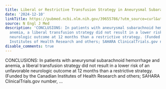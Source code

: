 ```yaml
---
title: Liberal or Restrictive Transfusion Strategy in Aneurysmal Subarachnoid Hemorrhage
date: '2024-12-10'
linkTitle: https://pubmed.ncbi.nlm.nih.gov/39655786/?utm_source=curl&utm_medium=rss&utm_campaign=pubmed-2&utm_content=1LIK-026Y9bjRE4xDQ231BSa89BnY4O2Rfi-9WXQd8C31C6cqE&fc=20211015124055&ff=20241211171327&v=2.18.0.post9+e462414
source: N Engl J Med
description: 'CONCLUSIONS: In patients with aneurysmal subarachnoid hemorrhage and
  anemia, a liberal transfusion strategy did not result in a lower risk of an unfavorable
  neurologic outcome at 12 months than a restrictive strategy. (Funded by the Canadian
  Institutes of Health Research and others; SAHARA ClinicalTrials.gov number, ...'
disable_comments: true
---
```

CONCLUSIONS: In patients with aneurysmal subarachnoid hemorrhage and anemia, a liberal transfusion strategy did not result in a lower risk of an unfavorable neurologic outcome at 12 months than a restrictive strategy. (Funded by the Canadian Institutes of Health Research and others; SAHARA ClinicalTrials.gov number, ...
